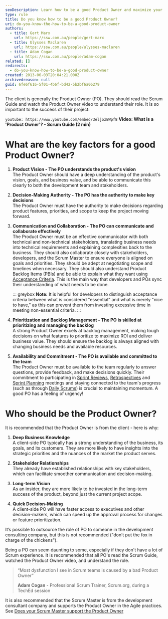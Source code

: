 ```yaml
---
seoDescription: Learn how to be a good Product Owner and maximize your project's ROI by prioritizing the product backlog, being available for Scrum meetings, unblocking developers, and understanding product backlog items.
type: rule
title: Do you know how to be a good Product Owner?
uri: do-you-know-the-how-to-be-a-good-product-owner
authors:
  - title: Gert Marx
    url: https://ssw.com.au/people/gert-marx
  - title: Ulysses Maclaren
    url: https://ssw.com.au/people/ulysses-maclaren
  - title: Adam Cogan
    url: https://ssw.com.au/people/adam-cogan
related: []
redirects:
  - do-you-know-how-to-be-a-good-product-owner
created: 2013-06-03T20:04:21.000Z
archivedreason: null
guid: 6fe6f616-5f01-4b6f-bd42-5b2bf6a06279
---
```


The client is generally the Product Owner (PO). They should read the Scrum Guide and watch the Product Owner video to understand their role. It is so important to the success of their project:

<!--endintro-->

`youtube: https://www.youtube.com/embed/3eljozEWpf8`
**Video: What is a 'Product Owner'? - Scrum Guide (2 min)**

# What are the key factors for a good Product Owner?

1. **Product Vision - The PO understands the product's vision**  
   The Product Owner should have a deep understanding of the product's vision, goals, and business value, and be able to communicate this clearly to both the development team and stakeholders.

2. **Decision-Making Authority - The PO has the authority to make key decisions**  
   The Product Owner must have the authority to make decisions regarding product features, priorities, and scope to keep the project moving forward.

3. **Communication and Collaboration - The PO can communicate and collaborate effectively**  
   The Product Owner must be an effective communicator with both technical and non-technical stakeholders, translating business needs into technical requirements and explaining complexities back to the business. They should also collaborate closely with stakeholders, developers, and the Scrum Master to ensure everyone is aligned on goals and priorities. They should be adept at negotiating scope and timelines when necessary. They should also understand Product Backlog Items (PBIs) and be able to explain what they want using [Acceptance Criteria](/acceptance-criteria). This is the main way that developers and POs sync their understanding of what needs to be done.

    ::: greybox
    **Note:** It is helpful for developers to distinguish acceptance criteria between what is considered "essential" and what is merely "nice to have," as this can prevent them from investing excessive time in meeting non-essential criteria.
    :::

4. **Prioritization and Backlog Management - The PO is skilled at prioritizing and managing the backlog**  
   A strong Product Owner excels at backlog management, making tough decisions on what features to prioritize to maximize ROI and deliver business value. They should ensure the backlog is always aligned with changing business needs and available resources.

5. **Availability and Commitment - The PO is available and committed to the team**  
   The Product Owner must be available to the team regularly to answer questions, provide feedback, and make decisions quickly. Their commitment to participating in [Sprint Reviews](/do-you-know-what-happens-at-a-sprint-review-meeting), [Retrospectives](/do-you-know-what-happens-at-a-sprint-retrospective-meeting) and [Sprint Planning](/what-happens-at-a-sprint-planning-meeting) meetings and staying connected to the team's progress (such as through [Daily Scrums](/methodology-daily-scrums)) is crucial to maintaining momentum. A good PO has a feeling of urgency!

# Who should be the Product Owner?

It is recommended that the Product Owner is from the client - here is why:

1. **Deep Business Knowledge**  
A client-side PO typically has a strong understanding of the business, its goals, and its customers. They are more likely to have insights into the strategic priorities and the nuances of the market the product serves.

2. **Stakeholder Relationships**  
They already have established relationships with key stakeholders, which can facilitate smoother communication and decision-making.

3. **Long-term Vision**  
As an insider, they are more likely to be invested in the long-term success of the product, beyond just the current project scope.

4. **Quick Decision-Making**  
A client-side PO will have faster access to executives and other decision-makers, which can speed up the approval process for changes or feature prioritization.

It’s possible to outsource the role of PO to someone in the development consulting company, but this is not recommended ("don’t put the fox in charge of the chickens").

Being a PO can seem daunting to some, especially if they don't have a lot of Scrum experience. It is recommended that all PO's read the Scrum Guide, watched the Product Owner video, and understand the role.

> “Most dysfunction I see in Scrum teams is caused by a bad Product Owner”
>
> **Adam Cogan** - Professional Scrum Trainer, Scrum.org, during a TechEd session

It is also recommended that the Scrum Master is from the development consultant company and supports the Product Owner in the Agile practices. See [Does your Scrum Master support the Product Owner](/scrum-master-support-product-owner)
